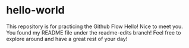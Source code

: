 # hello-world
This repository is for practicing the Github Flow
Hello! Nice to meet you. You found my README file under the readme-edits branch!
Feel free to explore around and have a great rest of your day!
